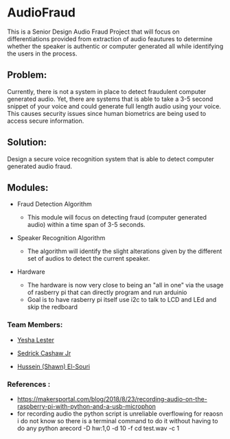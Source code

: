 # AudioFraud

This is a Senior Design Audio Fraud Project that will focus on differentiations provided from extraction of audio feautures to determine whether the speaker is authentic or computer generated all while identifying the users in the process.

## Problem:

Currently, there is not a system in place to detect fraudulent computer generated audio. Yet, there are systems that is able to take a 3-5 second snippet of your voice and could generate full length audio using your voice. This causes security issues since human biometrics are being used to access secure information.

## Solution:

Design a secure voice recognition system that is able to detect computer generated audio fraud.

## Modules:

- Fraud Detection Algorithm
	- This module will focus on detecting fraud (computer generated audio) within a time span of 3-5 seconds.

- Speaker Recognition Algorithm
	- The algorithm will identify the slight alterations given by the different set of audios to detect the current speaker.

- Hardware
	- The hardware is now very close to being an "all in one" via the usage of rasberry pi that can directly program and run arduinio
	- Goal is to have rasberry pi itself use i2c to talk to LCD and LEd and skip the redboard


### Team Members:

- [Yesha Lester](https://github.com/ylester)

- [Sedrick Cashaw Jr](https://github.com/sedcash)

- [Hussein (Shawn) El-Souri](https://github.com/helsouri)

### References :
- https://makersportal.com/blog/2018/8/23/recording-audio-on-the-raspberry-pi-with-python-and-a-usb-microphon
- for recording audio the python script is unreliable overflowing for reaosn i do not know so there is a terminal command to do it without having to do any python arecord -D hw:1,0 -d 10 -f cd test.wav -c 1
